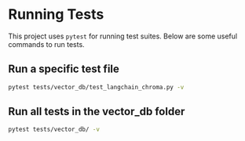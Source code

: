 # Running Tests

This project uses `pytest` for running test suites. Below are some useful commands to run tests.

## Run a specific test file
```bash
pytest tests/vector_db/test_langchain_chroma.py -v
```
## Run all tests in the vector_db folder
```bash
pytest tests/vector_db/ -v
```



